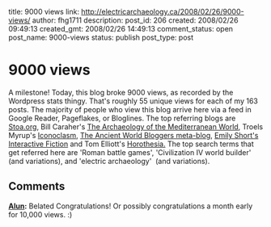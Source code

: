 title: 9000 views
link: http://electricarchaeology.ca/2008/02/26/9000-views/
author: fhg1711
description: 
post_id: 206
created: 2008/02/26 09:49:13
created_gmt: 2008/02/26 14:49:13
comment_status: open
post_name: 9000-views
status: publish
post_type: post

# 9000 views

A milestone! Today, this blog broke 9000 views, as recorded by the Wordpress stats thingy. That's roughly 55 unique views for each of my 163 posts. The majority of people who view this blog arrive here via a feed in Google Reader, Pageflakes, or Bloglines. The top referring blogs are [Stoa.org](http://www.stoa.org/), Bill Caraher's [The Archaeology of the Mediterranean World](http://mediterraneanworld.typepad.com/the_archaeology_of_the_me/), Troels Myrup's [Iconoclasm](http://www.iconoclasm.dk/), [The Ancient World Bloggers meta-blog](http://ancientworldbloggers.blogspot.com/), [Emily Short's Interactive Fiction](http://emshort.wordpress.com/) and Tom Elliott's [Horothesia.](http://horothesia.blogspot.com/) The top search terms that get referred here are 'Roman battle games', 'Civilization IV world builder' (and variations), and 'electric archaeology'  (and variations).

## Comments

**[Alun](#431 "2008-03-01 14:58:23"):** Belated Congratulations! Or possibly congratulations a month early for 10,000 views. :)

